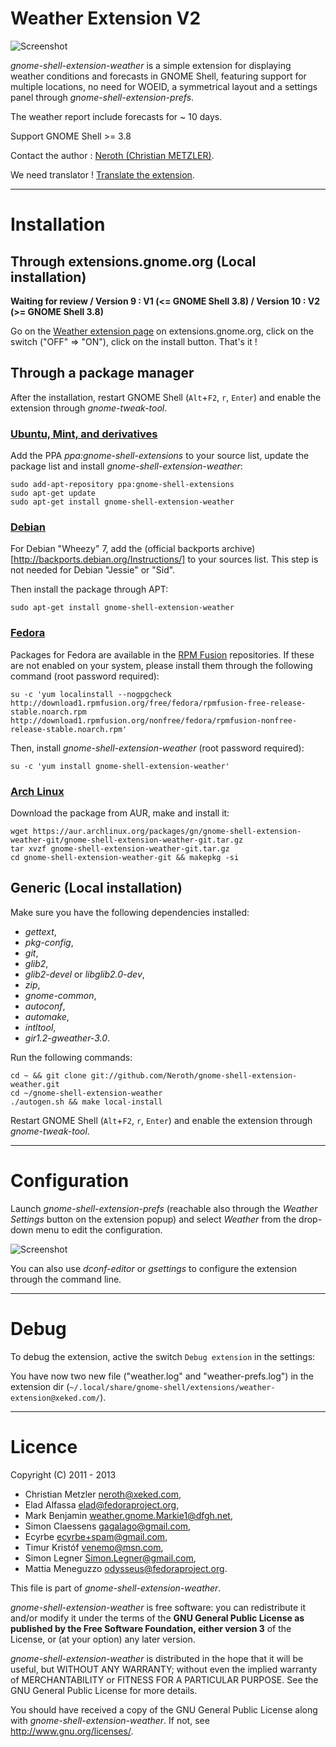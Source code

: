 # Weather Extension V2

![Screenshot](https://f.cloud.github.com/assets/1255506/833069/0f754966-f28b-11e2-9fb3-3ea413919c69.png)

*gnome-shell-extension-weather* is a simple extension for displaying weather conditions and forecasts in GNOME Shell, featuring support for multiple locations, no need for WOEID, a symmetrical layout and a settings panel through *gnome-shell-extension-prefs*.

The weather report include forecasts for ~ 10 days.

Support GNOME Shell >= 3.8

Contact the author : [Neroth (Christian METZLER)](https://plus.google.com/u/0/106579473281691119257).

We need translator ! [Translate the extension](https://github.com/Neroth/gnome-shell-extension-weather/wiki/Translate).

----

# Installation

## Through extensions.gnome.org (Local installation)

**Waiting for review / Version 9 : V1 (<= GNOME Shell 3.8) / Version 10 : V2 (>= GNOME Shell 3.8)**

Go on the [Weather extension page](https://extensions.gnome.org/extension/613/weather/) on extensions.gnome.org, click on the switch ("OFF" => "ON"), click on the install button.
That's it !

## Through a package manager

After the installation, restart GNOME Shell (`Alt`+`F2`, `r`, `Enter`) and enable the extension through *gnome-tweak-tool*.

### [Ubuntu, Mint, and derivatives](https://launchpad.net/~gnome-shell-extensions/+archive/ppa/+packages)

Add the PPA *ppa:gnome-shell-extensions* to your source list, update the package list and install *gnome-shell-extension-weather*:

	sudo add-apt-repository ppa:gnome-shell-extensions
	sudo apt-get update
	sudo apt-get install gnome-shell-extension-weather

### [Debian](http://packages.debian.org/source/unstable/gnome-shell-extension-weather)

For Debian "Wheezy" 7, add the (official backports archive)[http://backports.debian.org/Instructions/] to your sources list. This step is not needed for Debian "Jessie" or "Sid".

Then install the package through APT:

	sudo apt-get install gnome-shell-extension-weather

### [Fedora](http://rpmfusion.org/)

Packages for Fedora are available in the [RPM Fusion](http://rpmfusion.org/) repositories. If these are not enabled on your system, please install them through the following command (root password required):

	su -c 'yum localinstall --nogpgcheck http://download1.rpmfusion.org/free/fedora/rpmfusion-free-release-stable.noarch.rpm http://download1.rpmfusion.org/nonfree/fedora/rpmfusion-nonfree-release-stable.noarch.rpm'
Then, install *gnome-shell-extension-weather* (root password required):

	su -c 'yum install gnome-shell-extension-weather'

### [Arch Linux](https://aur.archlinux.org/packages/gnome-shell-extension-weather-git/)

Download the package from AUR, make and install it:

	wget https://aur.archlinux.org/packages/gn/gnome-shell-extension-weather-git/gnome-shell-extension-weather-git.tar.gz
	tar xvzf gnome-shell-extension-weather-git.tar.gz
	cd gnome-shell-extension-weather-git && makepkg -si
	
## Generic (Local installation)

Make sure you have the following dependencies installed:
* *gettext*,
* *pkg-config*,
* *git*,
* *glib2*,
* *glib2-devel* or *libglib2.0-dev*,
* *zip*,
* *gnome-common*,
* *autoconf*,
* *automake*,
* *intltool*,
* *gir1.2-gweather-3.0*.

Run the following commands:

	cd ~ && git clone git://github.com/Neroth/gnome-shell-extension-weather.git
	cd ~/gnome-shell-extension-weather
	./autogen.sh && make local-install
	
Restart GNOME Shell (`Alt`+`F2`, `r`, `Enter`) and enable the extension through *gnome-tweak-tool*.

----

# Configuration

Launch *gnome-shell-extension-prefs* (reachable also through the *Weather Settings* button on the extension popup) and select *Weather* from the drop-down menu to edit the configuration.

![Screenshot](https://github.com/neroth/gnome-shell-extension-weather/raw/master/data/weather-settings.gif)

You can also use *dconf-editor* or *gsettings* to configure the extension through the command line.

----

# Debug

To debug the extension, active the switch `Debug extension` in the settings:

You have now two new file ("weather.log" and "weather-prefs.log") in the extension dir (`~/.local/share/gnome-shell/extensions/weather-extension@xeked.com/`).

----

# Licence

Copyright (C) 2011 - 2013

* Christian Metzler <neroth@xeked.com>,
* Elad Alfassa <elad@fedoraproject.org>,
* Mark Benjamin <weather.gnome.Markie1@dfgh.net>,
* Simon Claessens <gagalago@gmail.com>,
* Ecyrbe <ecyrbe+spam@gmail.com>,
* Timur Kristóf <venemo@msn.com>,
* Simon Legner <Simon.Legner@gmail.com>,
* Mattia Meneguzzo <odysseus@fedoraproject.org>.

This file is part of *gnome-shell-extension-weather*.

*gnome-shell-extension-weather* is free software: you can redistribute it and/or modify it under the terms of the **GNU General Public License as published by the Free Software Foundation, either version 3** of the License, or (at your option) any later version.

*gnome-shell-extension-weather* is distributed in the hope that it will be useful, but WITHOUT ANY WARRANTY; without even the implied warranty of MERCHANTABILITY or FITNESS FOR A PARTICULAR PURPOSE.  See the GNU General Public License for more details.

You should have received a copy of the GNU General Public License along with *gnome-shell-extension-weather*.  If not, see <http://www.gnu.org/licenses/>.
